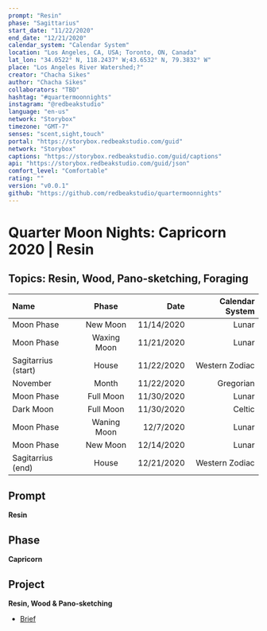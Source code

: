 ```yaml
---
prompt: "Resin"
phase: "Sagittarius"
start_date: "11/22/2020"
end_date: "12/21/2020"
calendar_system: "Calendar System"
location: "Los Angeles, CA, USA; Toronto, ON, Canada"
lat_lon: "34.0522° N, 118.2437° W;43.6532° N, 79.3832° W"
place: "Los Angeles River Watershed;?"
creator: "Chacha Sikes"
author: "Chacha Sikes"
collaborators: "TBD"
hashtag: "#quartermoonnights"
instagram: "@redbeakstudio"
language: "en-us"
network: "Storybox"
timezone: "GMT-7"
senses: "scent,sight,touch"
portal: "https://storybox.redbeakstudio.com/guid"
network: "Storybox"
captions: "https://storybox.redbeakstudio.com/guid/captions"
api: "https://storybox.redbeakstudio.com/guid/json"
comfort_level: "Comfortable"
rating: ""
version: "v0.0.1"
github: "https://github.com/redbeakstudio/quartermoonnights"
---
```

# Quarter Moon Nights: Capricorn 2020 | Resin
## Topics: Resin, Wood, Pano-sketching, Foraging
| Name                | Phase           |  Date         | Calendar System |
| :----------         | :-------------: | -----------:  | --------------: |
| Moon Phase          | New Moon        | 11/14/2020    | Lunar           |
| Moon Phase          | Waxing Moon     | 11/21/2020    | Lunar           |
| Sagitarrius (start) | House           | 11/22/2020    | Western Zodiac  |
| November            | Month           | 11/22/2020    | Gregorian       |
| Moon Phase          | Full Moon       | 11/30/2020    | Lunar           |
| Dark Moon           | Full Moon       | 11/30/2020    | Celtic          |
| Moon Phase          | Waning Moon     | 12/7/2020     | Lunar           |
| Moon Phase          | New Moon        | 12/14/2020    | Lunar           |
| Sagitarrius (end)   | House           | 12/21/2020    | Western Zodiac  |


## Prompt
**Resin**

## Phase
**Capricorn**

## Project
**Resin, Wood & Pano-sketching**

* [Brief](Brief.md)
